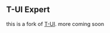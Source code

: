 ## T-UI Expert
this is a fork of [T-UI](https://github.com/fAndreuzzi/TUI-ConsoleLauncher).
more coming soon
